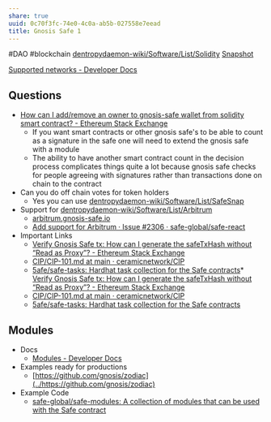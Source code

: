 ```yaml
---
share: true
uuid: 0c70f3fc-74e0-4c0a-ab5b-027558e7eead
title: Gnosis Safe 1
---
```

#DAO #blockchain [dentropydaemon-wiki/Software/List/Solidity](../dentropydaemon-wiki/Software/List/Solidity) [Snapshot](../b24ee33c-b3bb-400e-ac10-fe833a536955)

[Supported networks - Developer Docs](https://docs.gnosis-safe.io/contracts/gnosis-safe-on-other-evm-based-networks)

## Questions

* [How can I add/remove an owner to gnosis-safe wallet from solidity smart contract? - Ethereum Stack Exchange](https://ethereum.stackexchange.com/questions/121798/how-can-i-add-remove-an-owner-to-gnosis-safe-wallet-from-solidity-smart-contract)
	* If you want smart contracts or other gnosis safe's to be able to count as a signature in the safe one will need to extend the gnosis safe with a module
	* The ability to have another smart contract count in the decision process complicates things quite a lot because gnosis safe checks for people agreeing with signatures rather than transactions done on chain to the contract
* Can you do off chain votes for token holders
	* Yes you can use [dentropydaemon-wiki/Software/List/SafeSnap](../dentropydaemon-wiki/Software/List/SafeSnap)
* Support for [dentropydaemon-wiki/Software/List/Arbitrum](../dentropydaemon-wiki/Software/List/Arbitrum)
	* [arbitrum.gnosis-safe.io](https://arbitrum.gnosis-safe.io/app/)
	* [Add support for Arbitrum · Issue #2306 · safe-global/safe-react](https://github.com/safe-global/safe-react/issues/2306)
* Important Links
	* [Verify Gnosis Safe tx: How can I generate the safeTxHash without “Read as Proxy”? - Ethereum Stack Exchange](https://ethereum.stackexchange.com/questions/124535/verify-gnosis-safe-tx-how-can-i-generate-the-safetxhash-without-read-as-proxy)
	* [CIP/CIP-101.md at main · ceramicnetwork/CIP](https://github.com/ceramicnetwork/CIP/blob/main/CIPs/CIP-101/CIP-101.md)
	* [5afe/safe-tasks: Hardhat task collection for the Safe contracts](https://github.com/5afe/safe-tasks)* [Verify Gnosis Safe tx: How can I generate the safeTxHash without “Read as Proxy”? - Ethereum Stack Exchange](https://ethereum.stackexchange.com/questions/124535/verify-gnosis-safe-tx-how-can-i-generate-the-safetxhash-without-read-as-proxy)
	* [CIP/CIP-101.md at main · ceramicnetwork/CIP](https://github.com/ceramicnetwork/CIP/blob/main/CIPs/CIP-101/CIP-101.md)
	* [5afe/safe-tasks: Hardhat task collection for the Safe contracts](https://github.com/5afe/safe-tasks)
## Modules
* Docs
	* [Modules - Developer Docs](https://docs.gnosis-safe.io/contracts/modules-1)
* Examples ready for productions
	* [https://github.com/gnosis/zodiac](../https://github.com/gnosis/zodiac)
* Example Code
	* [safe-global/safe-modules: A collection of modules that can be used with the Safe contract](https://github.com/safe-global/safe-modules)